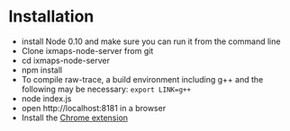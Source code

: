 
# Installation

* install Node 0.10 and make sure you can run it from the command line
* Clone ixmaps-node-server from git
* cd ixmaps-node-server
* npm install
 * To compile raw-trace, a build environment including g++ and the following may be necessary: `export LINK=g++`
* node index.js
* open http://localhost:8181 in a browser
* Install the [Chrome extension](https://github.com/ixmaps/ixmaps-chrome-extension)
